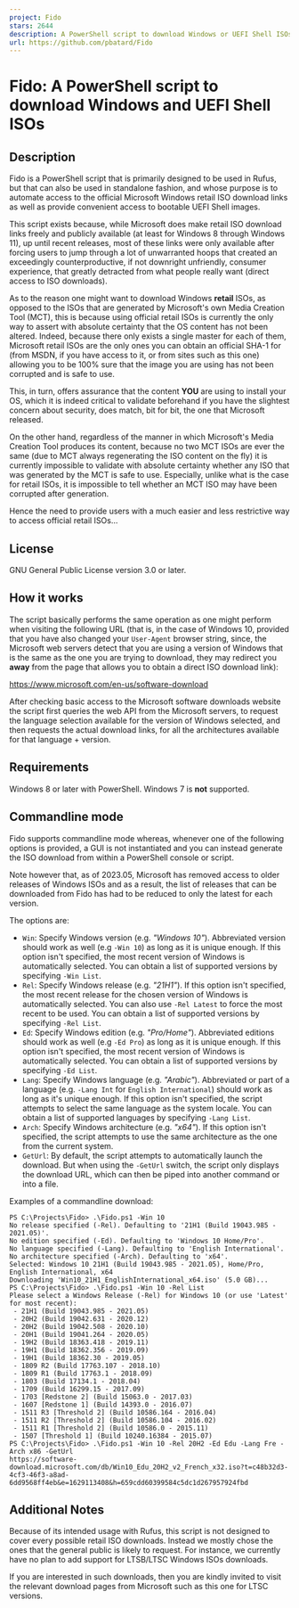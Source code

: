 ```yaml
---
project: Fido
stars: 2644
description: A PowerShell script to download Windows or UEFI Shell ISOs
url: https://github.com/pbatard/Fido
---
```


Fido: A PowerShell script to download Windows and UEFI Shell ISOs
=================================================================

Description
-----------

Fido is a PowerShell script that is primarily designed to be used in Rufus, but that can also be used in standalone fashion, and whose purpose is to automate access to the official Microsoft Windows retail ISO download links as well as provide convenient access to bootable UEFI Shell images.

This script exists because, while Microsoft does make retail ISO download links freely and publicly available (at least for Windows 8 through Windows 11), up until recent releases, most of these links were only available after forcing users to jump through a lot of unwarranted hoops that created an exceedingly counterproductive, if not downright unfriendly, consumer experience, that greatly detracted from what people really want (direct access to ISO downloads).

As to the reason one might want to download Windows **retail** ISOs, as opposed to the ISOs that are generated by Microsoft's own Media Creation Tool (MCT), this is because using official retail ISOs is currently the only way to assert with absolute certainty that the OS content has not been altered. Indeed, because there only exists a single master for each of them, Microsoft retail ISOs are the only ones you can obtain an official SHA-1 for (from MSDN, if you have access to it, or from sites such as this one) allowing you to be 100% sure that the image you are using has not been corrupted and is safe to use.

This, in turn, offers assurance that the content **YOU** are using to install your OS, which it is indeed critical to validate beforehand if you have the slightest concern about security, does match, bit for bit, the one that Microsoft released.

On the other hand, regardless of the manner in which Microsoft's Media Creation Tool produces its content, because no two MCT ISOs are ever the same (due to MCT always regenerating the ISO content on the fly) it is currently impossible to validate with absolute certainty whether any ISO that was generated by the MCT is safe to use. Especially, unlike what is the case for retail ISOs, it is impossible to tell whether an MCT ISO may have been corrupted after generation.

Hence the need to provide users with a much easier and less restrictive way to access official retail ISOs...

License
-------

GNU General Public License version 3.0 or later.

How it works
------------

The script basically performs the same operation as one might perform when visiting the following URL (that is, in the case of Windows 10, provided that you have also changed your `User-Agent` browser string, since, the Microsoft web servers detect that you are using a version of Windows that is the same as the one you are trying to download, they may redirect you **away** from the page that allows you to obtain a direct ISO download link):

https://www.microsoft.com/en-us/software-download

After checking basic access to the Microsoft software downloads website the script first queries the web API from the Microsoft servers, to request the language selection available for the version of Windows selected, and then requests the actual download links, for all the architectures available for that language + version.

Requirements
------------

Windows 8 or later with PowerShell. Windows 7 is **not** supported.

Commandline mode
----------------

Fido supports commandline mode whereas, whenever one of the following options is provided, a GUI is not instantiated and you can instead generate the ISO download from within a PowerShell console or script.

Note however that, as of 2023.05, Microsoft has removed access to older releases of Windows ISOs and as a result, the list of releases that can be downloaded from Fido has had to be reduced to only the latest for each version.

The options are:

-   `Win`: Specify Windows version (e.g. _"Windows 10"_). Abbreviated version should work as well (e.g `-Win 10`) as long as it is unique enough. If this option isn't specified, the most recent version of Windows is automatically selected. You can obtain a list of supported versions by specifying `-Win List`.
-   `Rel`: Specify Windows release (e.g. _"21H1"_). If this option isn't specified, the most recent release for the chosen version of Windows is automatically selected. You can also use `-Rel Latest` to force the most recent to be used. You can obtain a list of supported versions by specifying `-Rel List`.
-   `Ed`: Specify Windows edition (e.g. _"Pro/Home"_). Abbreviated editions should work as well (e.g `-Ed Pro`) as long as it is unique enough. If this option isn't specified, the most recent version of Windows is automatically selected. You can obtain a list of supported versions by specifying `-Ed List`.
-   `Lang`: Specify Windows language (e.g. _"Arabic"_). Abbreviated or part of a language (e.g. `-Lang Int` for `English International`) should work as long as it's unique enough. If this option isn't specified, the script attempts to select the same language as the system locale. You can obtain a list of supported languages by specifying `-Lang List`.
-   `Arch`: Specify Windows architecture (e.g. _"x64"_). If this option isn't specified, the script attempts to use the same architecture as the one from the current system.
-   `GetUrl`: By default, the script attempts to automatically launch the download. But when using the `-GetUrl` switch, the script only displays the download URL, which can then be piped into another command or into a file.

Examples of a commandline download:

```
PS C:\Projects\Fido> .\Fido.ps1 -Win 10
No release specified (-Rel). Defaulting to '21H1 (Build 19043.985 - 2021.05)'.
No edition specified (-Ed). Defaulting to 'Windows 10 Home/Pro'.
No language specified (-Lang). Defaulting to 'English International'.
No architecture specified (-Arch). Defaulting to 'x64'.
Selected: Windows 10 21H1 (Build 19043.985 - 2021.05), Home/Pro, English International, x64
Downloading 'Win10_21H1_EnglishInternational_x64.iso' (5.0 GB)...
PS C:\Projects\Fido> .\Fido.ps1 -Win 10 -Rel List
Please select a Windows Release (-Rel) for Windows 10 (or use 'Latest' for most recent):
 - 21H1 (Build 19043.985 - 2021.05)
 - 20H2 (Build 19042.631 - 2020.12)
 - 20H2 (Build 19042.508 - 2020.10)
 - 20H1 (Build 19041.264 - 2020.05)
 - 19H2 (Build 18363.418 - 2019.11)
 - 19H1 (Build 18362.356 - 2019.09)
 - 19H1 (Build 18362.30 - 2019.05)
 - 1809 R2 (Build 17763.107 - 2018.10)
 - 1809 R1 (Build 17763.1 - 2018.09)
 - 1803 (Build 17134.1 - 2018.04)
 - 1709 (Build 16299.15 - 2017.09)
 - 1703 [Redstone 2] (Build 15063.0 - 2017.03)
 - 1607 [Redstone 1] (Build 14393.0 - 2016.07)
 - 1511 R3 [Threshold 2] (Build 10586.164 - 2016.04)
 - 1511 R2 [Threshold 2] (Build 10586.104 - 2016.02)
 - 1511 R1 [Threshold 2] (Build 10586.0 - 2015.11)
 - 1507 [Threshold 1] (Build 10240.16384 - 2015.07)
PS C:\Projects\Fido> .\Fido.ps1 -Win 10 -Rel 20H2 -Ed Edu -Lang Fre -Arch x86 -GetUrl
https://software-download.microsoft.com/db/Win10_Edu_20H2_v2_French_x32.iso?t=c48b32d3-4cf3-46f3-a8ad-6dd9568ff4eb&e=1629113408&h=659cdd60399584c5dc1d267957924fbd
```

Additional Notes
----------------

Because of its intended usage with Rufus, this script is not designed to cover every possible retail ISO downloads. Instead we mostly chose the ones that the general public is likely to request. For instance, we currently have no plan to add support for LTSB/LTSC Windows ISOs downloads.

If you are interested in such downloads, then you are kindly invited to visit the relevant download pages from Microsoft such as this one for LTSC versions.
